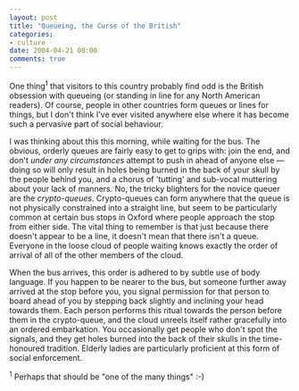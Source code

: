 ```yaml
---
layout: post
title: "Queueing, the Curse of the British"
categories:
- culture
date: 2004-04-21 00:00
comments: true
---
```


<p>One thing<sup>1</sup> that visitors to this country probably find odd is the British obsession with queueing (or standing in line for any North American readers). Of course, people in other countries form queues or lines for things, but I don't think I've ever visited anywhere else where it has become such a pervasive part of social behaviour.</p>

<p>I was thinking about this this morning, while waiting for the bus. The obvious, orderly queues are fairly easy to get to grips with: join the end, and don't <em>under any circumstances</em> attempt to push in ahead of anyone else &mdash; doing so will only result in holes being burned in the back of your skull by the people behind you, and a chorus of 'tutting' and sub-vocal muttering about your lack of manners. No, the tricky blighters for the novice queuer are the <em>crypto-queues</em>. Crypto-queues can form anywhere that the queue is not physically constrained into a straight line, but seem to be particularly common at certain bus stops in Oxford where people approach the stop from either side. The vital thing to remember is that just because there doesn't appear to be a line, it doesn't mean that there isn't a queue. Everyone in the loose cloud of people waiting knows exactly the order of arrival of all of the other members of the cloud.</p>

<p>When the bus arrives, this order is adhered to by subtle use of body language. If you happen to be nearer to the bus, but someone further away arrived at the stop before you, you signal permission for that person to board ahead of you by stepping back slightly and inclining your head towards them. Each person performs this ritual towards the person before them in the crypto-queue, and the cloud unreels itself rather gracefully into an ordered embarkation. You occasionally get people who don't spot the signals, and they get holes burned into the back of their skulls in the time-honoured tradition. Elderly ladies are particularly proficient at this form of social enforcement.</p>

<p><sup>1</sup> Perhaps that should be "one of the many things" :-)</p>


